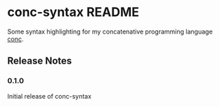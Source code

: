 # conc-syntax README
Some syntax highlighting for my concatenative programming language [conc](https://github.com/louis1001/conc).

## Release Notes

### 0.1.0

Initial release of conc-syntax


